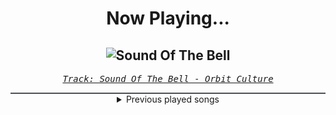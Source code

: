 <div align="center"> 
<h1>Now Playing...</h1>

![Sound Of The Bell](https://i.scdn.co/image/ab67616d00001e0269f4d5a54b3fce8bfb906659)
--
_<samp><a href="https://open.spotify.com/track/0zb81VDwmnvUwx73Hp91bg">Track: Sound Of The Bell - Orbit Culture</a></samp>_

<div style="border: 1px #4B5054 solid"></div>
<details>
  <summary>
    Previous played songs
  </summary>
  <table>
    <thead>
      <tr>
        <th>
          Artist
        </th>
        <th>
          Song
        </th>
        <th>
          Link
        </th>
      </tr>
    </thead>
    <tbody>
      <tr><td>Orbit Culture</td><td>Sound Of The Bell</td><td><a href="https://open.spotify.com/track/0zb81VDwmnvUwx73Hp91bg">https://open.spotify.com/track/0zb81VDwmnvUwx73Hp91bg</a></td></tr><tr><td>Orbit Culture</td><td>The Upheaval</td><td><a href="https://open.spotify.com/track/1jWkoYklhLmd9288PIgDWG">https://open.spotify.com/track/1jWkoYklhLmd9288PIgDWG</a></td></tr><tr><td>Orbit Culture</td><td>While We Serve</td><td><a href="https://open.spotify.com/track/3LmcjJ7e4tlRqwYs2VNRq0">https://open.spotify.com/track/3LmcjJ7e4tlRqwYs2VNRq0</a></td></tr><tr><td>Orbit Culture</td><td>Sound Of The Bell</td><td><a href="https://open.spotify.com/track/0zb81VDwmnvUwx73Hp91bg">https://open.spotify.com/track/0zb81VDwmnvUwx73Hp91bg</a></td></tr><tr><td>Orbit Culture</td><td>The Upheaval</td><td><a href="https://open.spotify.com/track/1jWkoYklhLmd9288PIgDWG">https://open.spotify.com/track/1jWkoYklhLmd9288PIgDWG</a></td></tr><tr><td>Orbit Culture</td><td>While We Serve</td><td><a href="https://open.spotify.com/track/3LmcjJ7e4tlRqwYs2VNRq0">https://open.spotify.com/track/3LmcjJ7e4tlRqwYs2VNRq0</a></td></tr><tr><td>Blue Stahli</td><td>Fighter</td><td><a href="https://open.spotify.com/track/6vPzmCN1QmHnohiGqnvkpp">https://open.spotify.com/track/6vPzmCN1QmHnohiGqnvkpp</a></td></tr><tr><td>Blue Stahli</td><td>Legion</td><td><a href="https://open.spotify.com/track/3rgJqU3XfiNwnM8LYO8xI5">https://open.spotify.com/track/3rgJqU3XfiNwnM8LYO8xI5</a></td></tr><tr><td>Blue Stahli</td><td>Gravity</td><td><a href="https://open.spotify.com/track/6EiDe5Fnk38bYSRYvjKfn1">https://open.spotify.com/track/6EiDe5Fnk38bYSRYvjKfn1</a></td></tr><tr><td>Blue Stahli</td><td>Death Will Have to Run</td><td><a href="https://open.spotify.com/track/6lBoKkLHCP3yFcyVmKZ8I8">https://open.spotify.com/track/6lBoKkLHCP3yFcyVmKZ8I8</a></td></tr><tr><td>Blue Stahli</td><td>Power Outrage</td><td><a href="https://open.spotify.com/track/0GwskfA4a1tUlRcsLKX3rh">https://open.spotify.com/track/0GwskfA4a1tUlRcsLKX3rh</a></td></tr><tr><td>Blue Stahli</td><td>Dead Channel</td><td><a href="https://open.spotify.com/track/2LKWHDVaL1ic7IKlNpIAH2">https://open.spotify.com/track/2LKWHDVaL1ic7IKlNpIAH2</a></td></tr><tr><td>Blue Stahli</td><td>Crimewave</td><td><a href="https://open.spotify.com/track/5kfpeoBEHHmIeVYATl6khw">https://open.spotify.com/track/5kfpeoBEHHmIeVYATl6khw</a></td></tr><tr><td>Måneskin</td><td>HONEY (ARE U COMING?)</td><td><a href="https://open.spotify.com/track/3tNMdL4qjzNHfo7rlVMESK">https://open.spotify.com/track/3tNMdL4qjzNHfo7rlVMESK</a></td></tr><tr><td>Linkin Park</td><td>Lost</td><td><a href="https://open.spotify.com/track/373gDROnujxNTFa1FojYIl">https://open.spotify.com/track/373gDROnujxNTFa1FojYIl</a></td></tr><tr><td>TEYA</td><td>Who the Hell Is Edgar?</td><td><a href="https://open.spotify.com/track/3gUC7tGDPVLOq42vvTUVdI">https://open.spotify.com/track/3gUC7tGDPVLOq42vvTUVdI</a></td></tr><tr><td>DEATHPHONK</td><td>METAL BRAZILIAN PHONK</td><td><a href="https://open.spotify.com/track/4HN5D24toedkL5wuP7l8s0">https://open.spotify.com/track/4HN5D24toedkL5wuP7l8s0</a></td></tr><tr><td>Rain Paris</td><td>Baby Boy</td><td><a href="https://open.spotify.com/track/7Defx7TAl7RRYZeS9FXkPX">https://open.spotify.com/track/7Defx7TAl7RRYZeS9FXkPX</a></td></tr><tr><td>Concrete Castles</td><td>So Addicted</td><td><a href="https://open.spotify.com/track/2O5t6EsAgOMLOdnzjxd6Y8">https://open.spotify.com/track/2O5t6EsAgOMLOdnzjxd6Y8</a></td></tr><tr><td>Equilibrium</td><td>Cerulean Skies</td><td><a href="https://open.spotify.com/track/4rVKkavWv68PiXVTmDp7zM">https://open.spotify.com/track/4rVKkavWv68PiXVTmDp7zM</a></td></tr>
    </tbody>
  </table>
</details>

</div>
